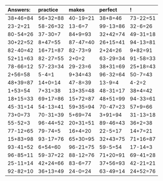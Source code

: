 | Answers: | practice | makes | perfect | ! |
| :--- | :--- | :--- | :--- | :--- |
| 38+46=84 | 56+32=88 | 40-19=21 | 38+8=46 | 73-22=51 | 
| 23-2=21 | 58-26=32 | 13-6=7 | 99-13=86 | 32-6=26 | 
| 80-54=26 | 37-30=7 | 84+9=93 | 32+42=74 | 49-31=18 | 
| 30+22=52 | 8+47=55 | 87-47=40 | 26+15=41 | 94-13=81 | 
| 82-40=42 | 16+71=87 | 82-73=9 | 2+24=26 | 9+82=91 | 
| 52+11=63 | 82-27=55 | 2+0=2 | 63-29=34 | 91-58=33 | 
| 78-66=12 | 57-23=34 | 29-23=6 | 38+31=69 | 25+18=43 | 
| 2+56=58 | 5-4=1 | 9+34=43 | 96-32=64 | 50-7=43 | 
| 48+39=87 | 14+0=14 | 47-8=39 | 13-9=4 | 4-2=2 | 
| 1+53=54 | 7+31=38 | 13+35=48 | 48-31=17 | 38+4=42 | 
| 18+15=33 | 69+17=86 | 15+72=87 | 48+51=99 | 94-33=61 | 
| 45-31=14 | 54-13=41 | 59+35=94 | 70-47=23 | 57+9=66 | 
| 73+0=73 | 70-31=39 | 5+69=74 | 3+91=94 | 31-13=18 | 
| 55-52=3 | 96-44=52 | 20+31=51 | 89-46=43 | 36+2=38 | 
| 77-12=65 | 79-74=5 | 16+4=20 | 22-5=17 | 14+7=21 | 
| 15+83=98 | 93-17=76 | 65+30=95 | 32+43=75 | 71+16=87 | 
| 93-41=52 | 6+54=60 | 96-21=75 | 59-5=54 | 17-14=3 | 
| 96-85=11 | 59-37=22 | 88-12=76 | 71+20=91 | 69-41=28 | 
| 25-11=14 | 42+24=66 | 83-6=77 | 37+56=93 | 42-21=21 | 
| 92-82=10 | 36+13=49 | 24-0=24 | 63-49=14 | 24+52=76 | 
